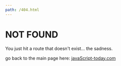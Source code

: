 ```yaml
---
path: /404.html
---
```

# NOT FOUND

You just hit a route that doesn't exist... the sadness.

go back to the main page here: [javaScript-today.com](javaScript-today.com)
